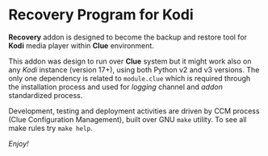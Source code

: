 # Recovery Program for Kodi

**Recovery** addon is designed to become the backup and restore tool for **Kodi**
media player within **Clue** environment.
 
This addon was design to run over __Clue__ system but it might work also 
on any _Kodi_ instance (version 17+), using both Python v2 and v3 versions.
The only one dependency is related to `module.clue` which is required through 
the installation process and used for _logging_ channel and _addon_ 
standardized process.

Development, testing and deployment activities are driven by CCM process (Clue 
Configuration Management), built over GNU `make` utility. To see all make rules
try `make help`.

_Enjoy!_